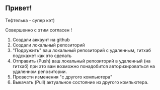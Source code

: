 ## Привет!

Тефтелька - супер кэт)

Cовершенно с этим согласен !

1. Создали аккаунт на github
2. Cоздали локальный репозиторий
3. "Подружить" ваш локальный репозиторий с удаленным,
гитхаб подскажет как это сделать
4. Отправить (Push) ваш локальный репозиторий в удаленный (на гитхаб) при это вам возможно понадобится авторизироваться на удаленном репозитории.
5. Провести изменения "с другого компьютера"
6. Выкачать (Pull) актуальное состояние из другого компьютера.